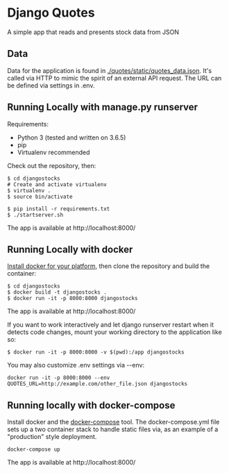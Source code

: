 # Django Quotes
A simple app that reads and presents stock data from JSON

## Data
Data for the application is found in [./quotes/static/quotes_data.json](./quotes/static/quotes_data.json). It's called via HTTP to mimic the spirit of an external API request.
The URL can be defined via settings in .env.

## Running Locally with manage.py runserver
Requirements:
- Python 3 (tested and written on 3.6.5)
- pip
- Virtualenv recommended

Check out the repository, then:
```
$ cd djangostocks
# Create and activate virtualenv
$ virtualenv .
$ source bin/activate

$ pip install -r requirements.txt
$ ./startserver.sh
```
The app is available at http://localhost:8000/


## Running Locally with docker
[Install docker for your platform](https://docs.docker.com/install/), then clone the repository and build the container:

```
$ cd djangostocks
$ docker build -t djangostocks .
$ docker run -it -p 8000:8000 djangostocks
```

The app is available at http://localhost:8000/

If you want to work interactively and let django runserver restart when it detects code changes, mount your working directory to the application like so:
```
$ docker run -it -p 8000:8000 -v $(pwd):/app djangostocks
```

You may also customize .env settings via --env:
```
docker run -it -p 8000:8000 --env QUOTES_URL=http://example.com/other_file.json djangostocks
```

## Running locally with docker-compose
Install docker and the [docker-compose](https://docs.docker.com/compose/install/) tool.
The docker-compose.yml file sets up a two container stack to handle static files via, as an example of a "production" style deployment.

```
docker-compose up
```

The app is available at http://localhost:8000/